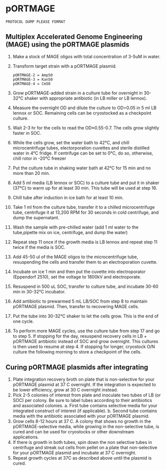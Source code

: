 # pORTMAGE

`PROTOCOL DUMP PLEASE FORMAT`

## Multiplex Accelerated Genome Engineering \(MAGE\) using the pORTMAGE plasmids

1. Make a stock of MAGE oligos with total concentration of 3-5uM in water.
2. Transform target strain with a pORTMAGE plasmid.

   ```text
   pORTMAGE-2 = Amp50
   pORTMAGE-3 = Kan50
   pORTMAGE-4 = Cm50
   ```

3. Grow pORTMAGE-added strain in a culture tube for overnight in 30-32°C shaker with appropriate antibiotic \(in LB miller or LB lennox\).
4. Measure the overnight OD and dilute the culture to OD=0.05 in 5 ml LB lennox or SOC. Remaining cells can be cryostocked as a checkpoint culture.
5. Wait 2-3 hr for the cells to read the OD≈0.55-0.7. The cells grow slightly faster in SOC. 
6. While the cells grow, set the water bath to 42°C, and chill microcentrifuge tubes, electorporation cuvettes and sterile distilled water in 4°C fridge. If centrifuge can be set to 0°C, do so, otherwise, chill rotor in -20°C freezer
7. Put the culture tube in shaking water bath at 42°C for 15 min and no more than 20 min.
8. Add 5 ml media \(LB lennox or SOC\) to a culture tube and put it in shaker \(37°C\) to warm up for at least 30 min. This tube will be used at step 16.
9. Chill tube after induction in ice bath for at least 10 min.
10. Take 1 ml from the culture tube, transfer it to a chilled microcentrifuge tube, centrifuge it at 13,200 RPM for 30 seconds in cold centrifuge, and dump the supernatant.
11. Wash the sample with pre-chilled water \(add 1 ml water to the tube,pipette mix on ice, centrifuge, and dump the water\)
12. Repeat step 11 once if the growth media is LB lennox and repeat step 11 twice if the media is SOC.
13. Add 45-50 ul of the MAGE oligos to the microcentrifuge tube, resuspending the cells and transfer them to an electroporation cuvette.
14. Incubate on ice 1 min and then put the cuvette into electroporator \(Eppendorf 2510\), set the voltage to 1800kV and electroporate.
15. Resuspend in 500 uL SOC, transfer to culture tube, and incubate 30-60 min in 30-32°C incubator.
16. Add antibiotic to prewarmed 5 mL LB/SOC from step 8 to maintain pORTMAGE plasmid. Then, transfer to recovering MAGE cells.
17. Put the tube into 30-32°C shaker to let the cells grow. This is the end of one cycle.
18. To perform more MAGE cycles, use the culture tube from step 17 and go to step 5. If stopping for the day, resuspend recovery cells in LB + pORTMAGE antibiotic instead of SOC and grow overnight. This cultures is then used to resume at step 4. If stopping for longer, cryostock O/N culture the following morning to store a checkpoint of the cells.

## Curing pORTMAGE plasmids after integrating
1. Plate integration recovery broth on plate that is non-selective for your pORTMAGE plasmid at 37 C overnight. If the integration is expected to be lower efficiency, grow at 30 C overnight instead.
2. Pick 2-5 colonies of interest from plate and inoculate two tubes of LB (or SOC) per colony. Be sure to label tubes according to their antibiotics and associated colonies.
   a. First tube contains selective media for your integrated construct of interest (if applicable).
   b. Second tube contains media with the antibiotic associated with your pORTMAGE plasmid.
3. Grow cells 8-12 hours at 37 C. A colony that shows no growth in the pORTMAGE-selective media, while growing in the non-selective tube, is cured and can be used for cryostocks or other downstream applications.
4. If there is growth in both tubes, spin down the non selective tubes in centrifuge and streak out cells from pellet on a plate that non-selective for your pORTMAGE plasmid and incubate at 37 C overnight.  
5. Repeat growth cycles at 37C as described above until the plasmid is cured.
